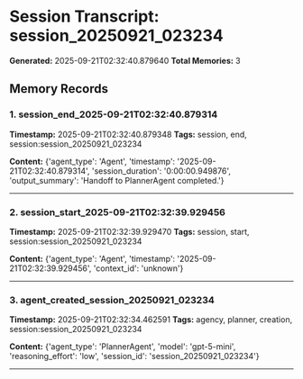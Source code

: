 # Session Transcript: session_20250921_023234

**Generated:** 2025-09-21T02:32:40.879640
**Total Memories:** 3

## Memory Records

### 1. session_end_2025-09-21T02:32:40.879314

**Timestamp:** 2025-09-21T02:32:40.879348
**Tags:** session, end, session:session_20250921_023234

**Content:** {'agent_type': 'Agent', 'timestamp': '2025-09-21T02:32:40.879314', 'session_duration': '0:00:00.949876', 'output_summary': 'Handoff to PlannerAgent completed.'}

---

### 2. session_start_2025-09-21T02:32:39.929456

**Timestamp:** 2025-09-21T02:32:39.929470
**Tags:** session, start, session:session_20250921_023234

**Content:** {'agent_type': 'Agent', 'timestamp': '2025-09-21T02:32:39.929456', 'context_id': 'unknown'}

---

### 3. agent_created_session_20250921_023234

**Timestamp:** 2025-09-21T02:32:34.462591
**Tags:** agency, planner, creation, session:session_20250921_023234

**Content:** {'agent_type': 'PlannerAgent', 'model': 'gpt-5-mini', 'reasoning_effort': 'low', 'session_id': 'session_20250921_023234'}

---

